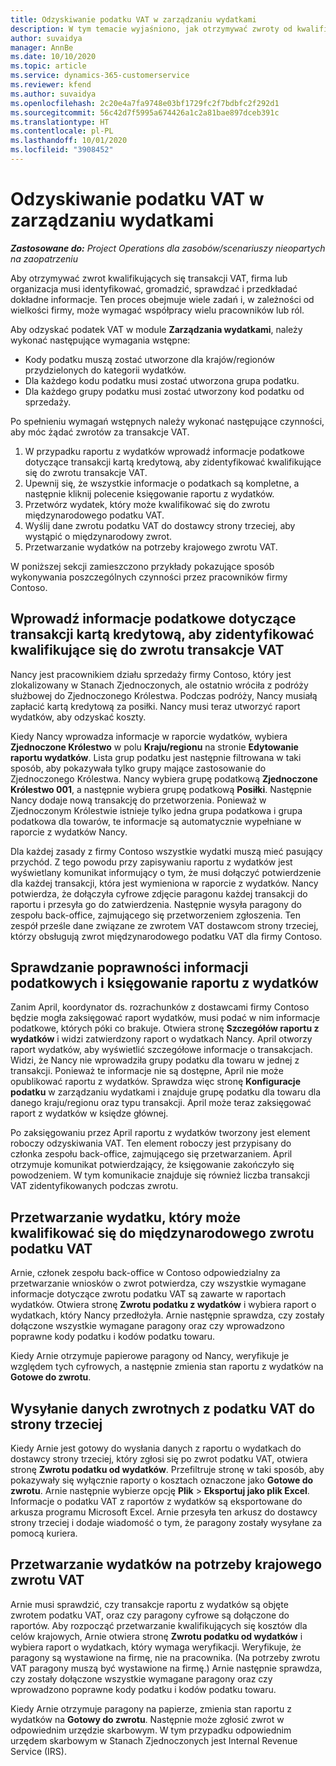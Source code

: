 ```yaml
---
title: Odzyskiwanie podatku VAT w zarządzaniu wydatkami
description: W tym temacie wyjaśniono, jak otrzymywać zwroty od kwalifikujących się transakcji podatkowych (VAT).
author: suvaidya
manager: AnnBe
ms.date: 10/10/2020
ms.topic: article
ms.service: dynamics-365-customerservice
ms.reviewer: kfend
ms.author: suvaidya
ms.openlocfilehash: 2c20e4a7fa9748e03bf1729fc2f7bdbfc2f292d1
ms.sourcegitcommit: 56c42d7f5995a674426a1c2a81bae897dceb391c
ms.translationtype: HT
ms.contentlocale: pl-PL
ms.lasthandoff: 10/01/2020
ms.locfileid: "3908452"
---
```

# <a name="vat-recovery-in-expense-management"></a>Odzyskiwanie podatku VAT w zarządzaniu wydatkami

_**Zastosowane do:** Project Operations dla zasobów/scenariuszy nieopartych na zaopatrzeniu_

Aby otrzymywać zwrot kwalifikujących się transakcji VAT, firma lub organizacja musi identyfikować, gromadzić, sprawdzać i przedkładać dokładne informacje. Ten proces obejmuje wiele zadań i, w zależności od wielkości firmy, może wymagać współpracy wielu pracowników lub ról.

Aby odzyskać podatek VAT w module **Zarządzania wydatkami**, należy wykonać następujące wymagania wstępne:

- Kody podatku muszą zostać utworzone dla krajów/regionów przydzielonych do kategorii wydatków.
- Dla każdego kodu podatku musi zostać utworzona grupa podatku.
- Dla każdego grupy podatku musi zostać utworzony kod podatku od sprzedaży.

Po spełnieniu wymagań wstępnych należy wykonać następujące czynności, aby móc żądać zwrotów za transakcje VAT.

1. W przypadku raportu z wydatków wprowadź informacje podatkowe dotyczące transakcji kartą kredytową, aby zidentyfikować kwalifikujące się do zwrotu transakcje VAT.
2. Upewnij się, że wszystkie informacje o podatkach są kompletne, a następnie kliknij polecenie księgowanie raportu z wydatków.
3. Przetwórz wydatek, który może kwalifikować się do zwrotu międzynarodowego podatku VAT.
4. Wyślij dane zwrotu podatku VAT do dostawcy strony trzeciej, aby wystąpić o międzynarodowy zwrot.
5. Przetwarzanie wydatków na potrzeby krajowego zwrotu VAT.

W poniższej sekcji zamieszczono przykłady pokazujące sposób wykonywania poszczególnych czynności przez pracowników firmy Contoso.

## <a name="enter-tax-information-about-credit-card-transactions-to-identify-eligible-vat-refunds"></a>Wprowadź informacje podatkowe dotyczące transakcji kartą kredytową, aby zidentyfikować kwalifikujące się do zwrotu transakcje VAT

Nancy jest pracownikiem działu sprzedaży firmy Contoso, który jest zlokalizowany w Stanach Zjednoczonych, ale ostatnio wróciła z podróży służbowej do Zjednoczonego Królestwa. Podczas podróży, Nancy musiałą zapłacić kartą kredytową za posiłki. Nancy musi teraz utworzyć raport wydatków, aby odzyskać koszty.

Kiedy Nancy wprowadza informacje w raporcie wydatków, wybiera **Zjednoczone Królestwo** w polu **Kraju/regionu** na stronie **Edytowanie raportu wydatków**. Lista grup podatku jest następnie filtrowana w taki sposób, aby pokazywała tylko grupy mające zastosowanie do Zjednoczonego Królestwa. Nancy wybiera grupę podatkową **Zjednoczone Królestwo 001**, a następnie wybiera grupę podatkową **Posiłki**. Następnie Nancy dodaje nową transakcję do przetworzenia. Ponieważ w Zjednoczonym Królestwie istnieje tylko jedna grupa podatkowa i grupa podatkowa dla towarów, te informacje są automatycznie wypełniane w raporcie z wydatków Nancy.

Dla każdej zasady z firmy Contoso wszystkie wydatki muszą mieć pasujący przychód. Z tego powodu przy zapisywaniu raportu z wydatków jest wyświetlany komunikat informujący o tym, że musi dołączyć potwierdzenie dla każdej transakcji, która jest wymieniona w raporcie z wydatków. Nancy potwierdza, że dołączyła cyfrowe zdjęcie paragonu każdej transakcji do raportu i przesyła go do zatwierdzenia. Następnie wysyła paragony do zespołu back-office, zajmującego się przetworzeniem zgłoszenia. Ten zespół prześle dane związane ze zwrotem VAT dostawcom strony trzeciej, którzy obsługują zwrot międzynarodowego podatku VAT dla firmy Contoso.

## <a name="verify-tax-information-and-post-an-expense-report"></a>Sprawdzanie poprawności informacji podatkowych i księgowanie raportu z wydatków

Zanim April, koordynator ds. rozrachunków z dostawcami firmy Contoso będzie mogła zaksięgować raport wydatków, musi podać w nim informacje podatkowe, których póki co brakuje. Otwiera stronę **Szczegółów raportu z wydatków** i widzi zatwierdzony raport o wydatkach Nancy. April otworzy raport wydatków, aby wyświetlić szczegółowe informacje o transakcjach. Widzi, że Nancy nie wprowadziła grupy podatku dla towaru w jednej z transakcji. Ponieważ te informacje nie są dostępne, April nie może opublikować raportu z wydatków. Sprawdza więc stronę **Konfiguracje podatku** w zarządzaniu wydatkami i znajduje grupę podatku dla towaru dla danego kraju/regionu oraz typu transakcji. April może teraz zaksięgować raport z wydatków w księdze głównej.

Po zaksięgowaniu przez April raportu z wydatków tworzony jest element roboczy odzyskiwania VAT. Ten element roboczy jest przypisany do członka zespołu back-office, zajmującego się przetwarzaniem. April otrzymuje komunikat potwierdzający, że księgowanie zakończyło się powodzeniem. W tym komunikacie znajduje się również liczba transakcji VAT zidentyfikowanych podczas zwrotu.

## <a name="process-expenses-that-are-eligible-for-international-vat-recovery"></a>Przetwarzanie wydatku, który może kwalifikować się do międzynarodowego zwrotu podatku VAT

Arnie, członek zespołu back-office w Contoso odpowiedzialny za przetwarzanie wniosków o zwrot potwierdza, czy wszystkie wymagane informacje dotyczące zwrotu podatku VAT są zawarte w raportach wydatków. Otwiera stronę **Zwrotu podatku z wydatków** i wybiera raport o wydatkach, który Nancy przedłożyła. Arnie następnie sprawdza, czy zostały dołączone wszystkie wymagane paragony oraz czy wprowadzono poprawne kody podatku i kodów podatku towaru.

Kiedy Arnie otrzymuje papierowe paragony od Nancy, weryfikuje je względem tych cyfrowych, a następnie zmienia stan raportu z wydatków na **Gotowe do zwrotu**.

## <a name="send-vat-recovery-data-to-the-third-party-vendor"></a>Wysyłanie danych zwrotnych z podatku VAT do strony trzeciej

Kiedy Arnie jest gotowy do wysłania danych z raportu o wydatkach do dostawcy strony trzeciej, który zgłosi się po zwrot podatku VAT, otwiera stronę **Zwrotu podatku od wydatków**. Przefiltruje stronę w taki sposób, aby pokazywały się wyłącznie raporty o kosztach oznaczone jako **Gotowe do zwrotu**. Arnie następnie wybierze opcję **Plik** &gt; **Eksportuj jako plik Excel**. Informacje o podatku VAT z raportów z wydatków są eksportowane do arkusza programu Microsoft Excel. Arnie przesyła ten arkusz do dostawcy strony trzeciej i dodaje wiadomość o tym, że paragony zostały wysyłane za pomocą kuriera.

## <a name="process-expenses-for-domestic-vat-recovery"></a>Przetwarzanie wydatków na potrzeby krajowego zwrotu VAT

Arnie musi sprawdzić, czy transakcje raportu z wydatków są objęte zwrotem podatku VAT, oraz czy paragony cyfrowe są dołączone do raportów. Aby rozpocząć przetwarzanie kwalifikujących się kosztów dla celów krajowych, Arnie otwiera stronę **Zwrotu podatku od wydatków** i wybiera raport o wydatkach, który wymaga weryfikacji. Weryfikuje, że paragony są wystawione na firmę, nie na pracownika. (Na potrzeby zwrotu VAT paragony muszą być wystawione na firmę.) Arnie następnie sprawdza, czy zostały dołączone wszystkie wymagane paragony oraz czy wprowadzono poprawne kody podatku i kodów podatku towaru.

Kiedy Arnie otrzymuje paragony na papierze, zmienia stan raportu z wydatków na **Gotowy do zwrotu**. Następnie może zgłosić zwrot w odpowiednim urzędzie skarbowym. W tym przypadku odpowiednim urzędem skarbowym w Stanach Zjednoczonych jest Internal Revenue Service (IRS).
